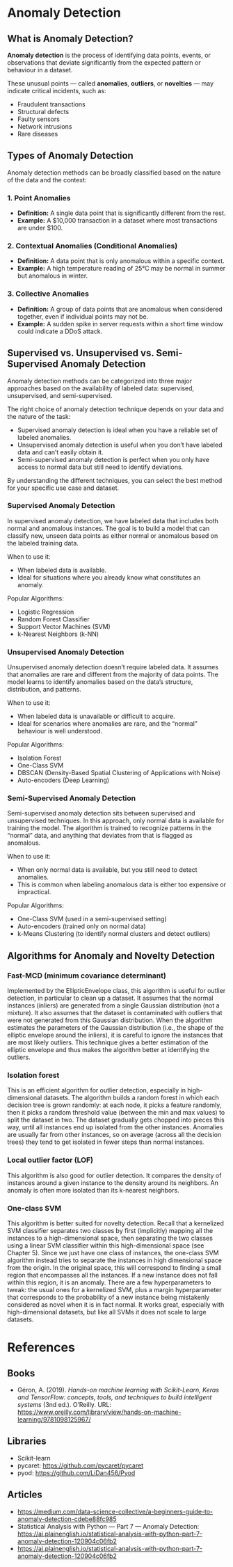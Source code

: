 

# Anomaly Detection

## What is Anomaly Detection?

**Anomaly detection** is the process of identifying data points, events, or observations that deviate significantly from the expected pattern or behaviour in a dataset.

These unusual points — called **anomalies**, **outliers**, or **novelties** — may indicate critical incidents, such as:

- Fraudulent transactions
- Structural defects
- Faulty sensors
- Network intrusions
- Rare diseases



## Types of Anomaly Detection

Anomaly detection methods can be broadly classified based on the nature of the data and the context:

### 1. Point Anomalies

- **Definition:** A single data point that is significantly different from the rest.
- **Example:** A $10,000 transaction in a dataset where most transactions are under $100.

### 2. Contextual Anomalies (Conditional Anomalies)

- **Definition:** A data point that is only anomalous within a specific context.
- **Example:** A high temperature reading of 25°C may be normal in summer but anomalous in winter.

### 3. Collective Anomalies

- **Definition:** A group of data points that are anomalous when considered together, even if individual points may not be.
- **Example:** A sudden spike in server requests within a short time window could indicate a DDoS attack.


## Supervised vs. Unsupervised vs. Semi-Supervised Anomaly Detection
Anomaly detection methods can be categorized into three major approaches based on the availability of labeled data: supervised, unsupervised, and semi-supervised.

The right choice of anomaly detection technique depends on your data and the nature of the task:

* Supervised anomaly detection is ideal when you have a reliable set of labeled anomalies.
* Unsupervised anomaly detection is useful when you don’t have labeled data and can’t easily obtain it.
* Semi-supervised anomaly detection is perfect when you only have access to normal data but still need to identify deviations.

By understanding the different techniques, you can select the best method for your specific use case and dataset.

### Supervised Anomaly Detection
In supervised anomaly detection, we have labeled data that includes both normal and anomalous instances. The goal is to build a model that can classify new, unseen data points as either normal or anomalous based on the labeled training data.

When to use it:
* When labeled data is available.
* Ideal for situations where you already know what constitutes an anomaly.

Popular Algorithms:
* Logistic Regression
* Random Forest Classifier
* Support Vector Machines (SVM)
* k-Nearest Neighbors (k-NN)

### Unsupervised Anomaly Detection
Unsupervised anomaly detection doesn’t require labeled data. It assumes that anomalies are rare and different from the majority of data points. The model learns to identify anomalies based on the data’s structure, distribution, and patterns.

When to use it:
* When labeled data is unavailable or difficult to acquire.
* Ideal for scenarios where anomalies are rare, and the “normal” behaviour is well understood.

Popular Algorithms:
* Isolation Forest
* One-Class SVM
* DBSCAN (Density-Based Spatial Clustering of Applications with Noise)
* Auto-encoders (Deep Learning)


### Semi-Supervised Anomaly Detection
Semi-supervised anomaly detection sits between supervised and unsupervised techniques. In this approach, only normal data is available for training the model. The algorithm is trained to recognize patterns in the “normal” data, and anything that deviates from that is flagged as anomalous.

When to use it:
* When only normal data is available, but you still need to detect anomalies.
* This is common when labeling anomalous data is either too expensive or impractical.

Popular Algorithms:
* One-Class SVM (used in a semi-supervised setting)
* Auto-encoders (trained only on normal data)
* k-Means Clustering (to identify normal clusters and detect outliers)

## Algorithms for Anomaly and Novelty Detection


### Fast-MCD (minimum covariance determinant)

Implemented by the EllipticEnvelope class, this algorithm is useful for outlier detection, in particular to clean up a dataset. It assumes that the normal instances (inliers) are generated from a single Gaussian distribution (not a mixture). It also assumes that the dataset is contaminated with outliers that were not generated from this Gaussian distribution. When the algorithm estimates the parameters of the Gaussian distribution (i.e., the shape of the elliptic envelope around the inliers), it is careful to ignore the instances that are most likely outliers. This technique gives a better estimation of the elliptic envelope and thus makes the algorithm better at identifying the outliers.

### Isolation forest

This is an efficient algorithm for outlier detection, especially in high-dimensional datasets. The algorithm builds a random forest in which each decision tree is grown randomly: at each node, it picks a feature randomly, then it picks a random threshold value (between the min and max values) to split the dataset in two. The dataset gradually gets chopped into pieces this way, until all instances end up isolated from the other instances. Anomalies are usually far from other instances, so on average (across all the decision trees) they tend to get isolated in fewer steps than normal instances.

### Local outlier factor (LOF)

This algorithm is also good for outlier detection. It compares the density of instances around a given instance to the density around its neighbors. An anomaly is often more isolated than its k-nearest neighbors.

### One-class SVM

This algorithm is better suited for novelty detection. Recall that a kernelized SVM classifier separates two classes by first (implicitly) mapping all the instances to a high-dimensional space, then separating the two classes using a linear SVM classifier within this high-dimensional space (see Chapter 5). Since we just have one class of instances, the one-class SVM algorithm instead tries to separate the instances in high dimensional space from the origin. In the original space, this will correspond to finding a small region that encompasses all the instances.
If a new instance does not fall within this region, it is an anomaly. There are a few hyperparameters to tweak: the usual ones for a kernelized SVM, plus a margin hyperparameter that corresponds to the probability of a new instance being mistakenly considered as novel when it is in fact normal. It works great, especially with high-dimensional datasets, but like all SVMs it does not scale to large datasets.



# References



## Books

* Géron, A. (2019). *Hands-on machine learning with Scikit-Learn, Keras and TensorFlow: concepts, tools, and techniques to build intelligent systems* (3nd ed.). O’Reilly. URL: https://www.oreilly.com/library/view/hands-on-machine-learning/9781098125967/



## Libraries

+ Scikit-learn
+ pycaret: https://github.com/pycaret/pycaret
+ pyod: https://github.com/LiDan456/Pyod



## Articles

* https://medium.com/data-science-collective/a-beginners-guide-to-anomaly-detection-cdebe88fc985
* Statistical Analysis with Python — Part 7 — Anomaly Detection: https://ai.plainenglish.io/statistical-analysis-with-python-part-7-anomaly-detection-120904c06fb2
* https://ai.plainenglish.io/statistical-analysis-with-python-part-7-anomaly-detection-120904c06fb2
